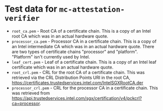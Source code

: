 # Test data for `mc-attestation-verifier`

* `root_ca.pem` - Root CA of a certificate chain. This is a copy of an Intel
  root CA which was in an actual hardware quote.
* `processor_ca.pem` - Processor CA in a certificate chain. This is a copy
  of an Intel intermediate CA which was in an actual hardware quote. There are
  two types of certificate chains "processor" and "platform". "Platform" isn't
  currently used by Intel.
* `leaf_cert.pem` - Leaf of a certificate chain. This is a copy of an Intel
  leaf certificate which was in an actual hardware quote.
* `root_crl.pem` - CRL for the root CA of a certificate chain. This was
  retrieved via the CRL Distribution Points URI in the root CA,
  <https://certificates.trustedservices.intel.com/IntelSGXRootCA.der>
* `processor_crl.pem` - CRL for the processor CA in a certificate chain. This
  was retrieved from
  <https://api.trustedservices.intel.com/sgx/certification/v4/pckcrl?ca=processor>.
